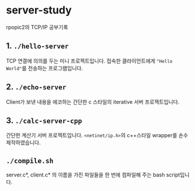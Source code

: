 # server-study
rpopic2의 TCP/IP 공부기록

## 1. `./hello-server`
TCP 연결에 의의를 두는 미니 프로젝트입니다. 접속한 클라이언트에게 `"Hello World"`를 전송하는 프로그램입니다.

## 2. `./echo-server`
Client가 보낸 내용을 에코하는 간단한 c 스타일의 iterative 서버 프로젝트입니다.

## 3. `./calc-server-cpp`
간단한 계산기 서버 프로젝트입니다. `<netinet/ip.h>`의 c++스타일 wrapper를 손수 제작하였습니다.

## `./compile.sh`
server.c*, client.c* 의 이름을 가진 파일들을 한 번에 컴파일해 주는 bash script입니다.


